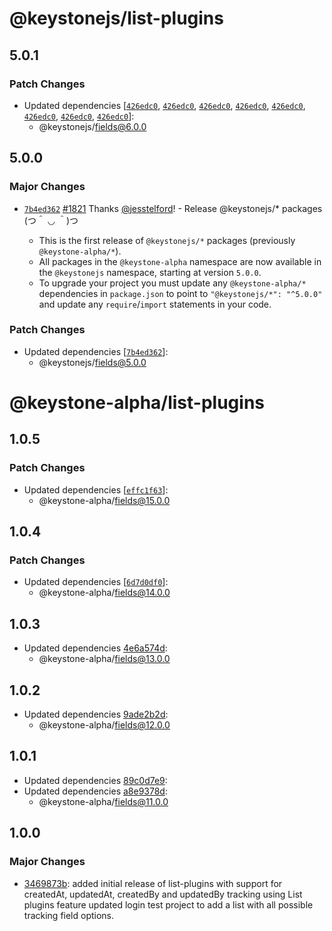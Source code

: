 # @keystonejs/list-plugins

## 5.0.1

### Patch Changes

- Updated dependencies [[`426edc0`](https://github.com/keystonejs/keystone/commit/426edc054e2943c4677054a15a1ceb92348c5ae5), [`426edc0`](https://github.com/keystonejs/keystone/commit/426edc054e2943c4677054a15a1ceb92348c5ae5), [`426edc0`](https://github.com/keystonejs/keystone/commit/426edc054e2943c4677054a15a1ceb92348c5ae5), [`426edc0`](https://github.com/keystonejs/keystone/commit/426edc054e2943c4677054a15a1ceb92348c5ae5), [`426edc0`](https://github.com/keystonejs/keystone/commit/426edc054e2943c4677054a15a1ceb92348c5ae5), [`426edc0`](https://github.com/keystonejs/keystone/commit/426edc054e2943c4677054a15a1ceb92348c5ae5), [`426edc0`](https://github.com/keystonejs/keystone/commit/426edc054e2943c4677054a15a1ceb92348c5ae5), [`426edc0`](https://github.com/keystonejs/keystone/commit/426edc054e2943c4677054a15a1ceb92348c5ae5)]:
  - @keystonejs/fields@6.0.0

## 5.0.0

### Major Changes

- [`7b4ed362`](https://github.com/keystonejs/keystone-5/commit/7b4ed3623f5774d7783c39962bfa1ce97938e310) [#1821](https://github.com/keystonejs/keystone-5/pull/1821) Thanks [@jesstelford](https://github.com/jesstelford)! - Release @keystonejs/\* packages (つ＾ ◡ ＾)つ

  - This is the first release of `@keystonejs/*` packages (previously `@keystone-alpha/*`).
  - All packages in the `@keystone-alpha` namespace are now available in the `@keystonejs` namespace, starting at version `5.0.0`.
  - To upgrade your project you must update any `@keystone-alpha/*` dependencies in `package.json` to point to `"@keystonejs/*": "^5.0.0"` and update any `require`/`import` statements in your code.

### Patch Changes

- Updated dependencies [[`7b4ed362`](https://github.com/keystonejs/keystone-5/commit/7b4ed3623f5774d7783c39962bfa1ce97938e310)]:
  - @keystonejs/fields@5.0.0

# @keystone-alpha/list-plugins

## 1.0.5

### Patch Changes

- Updated dependencies [[`effc1f63`](https://github.com/keystonejs/keystone-5/commit/effc1f639d5824720b7a9d82c2ee881d77acb901)]:
  - @keystone-alpha/fields@15.0.0

## 1.0.4

### Patch Changes

- Updated dependencies [[`6d7d0df0`](https://github.com/keystonejs/keystone-5/commit/6d7d0df0515c3aa21c7d24db17919ddbb5701ce9)]:
  - @keystone-alpha/fields@14.0.0

## 1.0.3

- Updated dependencies [4e6a574d](https://github.com/keystonejs/keystone-5/commit/4e6a574d):
  - @keystone-alpha/fields@13.0.0

## 1.0.2

- Updated dependencies [9ade2b2d](https://github.com/keystonejs/keystone-5/commit/9ade2b2d):
  - @keystone-alpha/fields@12.0.0

## 1.0.1

- Updated dependencies [89c0d7e9](https://github.com/keystonejs/keystone-5/commit/89c0d7e9):
- Updated dependencies [a8e9378d](https://github.com/keystonejs/keystone-5/commit/a8e9378d):
  - @keystone-alpha/fields@11.0.0

## 1.0.0

### Major Changes

- [3469873b](https://github.com/keystonejs/keystone-5/commit/3469873b): added initial release of list-plugins with support for createdAt, updatedAt, createdBy and updatedBy tracking using List plugins feature
  updated login test project to add a list with all possible tracking field options.
